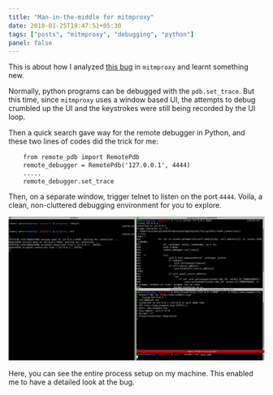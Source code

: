 ```yaml
---
title: "Man-in-the-middle for mitmproxy"
date: 2018-01-25T19:47:51+05:30
tags: ["posts", "mitmproxy", "debugging", "python"]
panel: false
---
```


This is about how I analyzed
[this bug](https://github.com/mitmproxy/mitmproxy/issues/2647) in `mitmproxy`
and learnt something new.

Normally, python programs can be debugged with the `pdb.set_trace`. But this
time, since `mitmproxy` uses a window based UI, the attempts to debug crumbled
up the UI and the keystrokes were still being recorded by the UI loop.

Then a quick search gave way for the remote debugger in Python, and these two
lines of codes did the trick for me:

```
	from remote_pdb import RemotePdb
	remote_debugger = RemotePdb('127.0.0.1', 4444)
	.....
	remote_debugger.set_trace
```

Then, on a separate window, trigger telnet to listen on the port `4444`. Voila,
a clean, non-cluttered debugging environment for you to explore.

![My helpful screenshot](./images/debug-mitmproxy.jpg)

Here, you can see the entire process setup on my machine. This enabled me to
have a detailed look at the bug.

